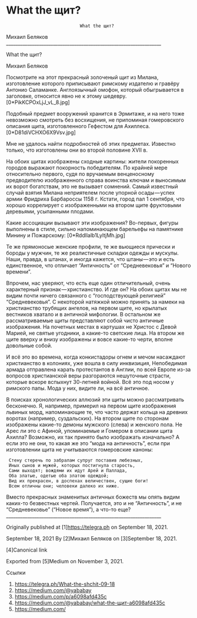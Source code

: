 #                                 What the щит?
                                What the щит?

   Михаил Беляков
     __________________________________________________________________

What the щит?

   Михаил Беляков

   Посмотрите на этот прекрасный золоченый щит из Милана, изготовление
   которого приписывают римскому издателю и гравёру Антонио Саламанке.
   Англоязычный омофон, который обыгрывается в заголовке, относится явно
   не к этому шедевру.
   [0*PikKCPOxLjJ_vL_8.jpg]

   Подобный предмет вооружений хранится в Эрмитаже, и на него тоже
   невозможно смотреть без восхищения, не припоминая гомеровского описания
   щита, изготовленного Гефестом для Ахиллеса.
   [0*D81diVCHXO6X9Vsv.jpg]

   Мне не удалось найти подробностей об этих предметах. Известно только,
   что изготовлены они во второй половине XVII в.

   На обоих щитах изображены сходные картины: жители покоренных городов
   выражают покорность победителям. По крайней мере относительно первого,
   судя по вручаемым венценосному предводителю изображенного справа
   воинства ключам и выносимым их ворот богатствам, это не вызывает
   сомнений. Самый известный случай взятия Милана неприятелем после
   упорной осады — успех армии Фридриха Барбароссы 1158 г. Кстати, город
   пал 1 сентября, что хорошо коррелирует с изображенными на втором щите
   фруктовыми деревьями, усыпанными плодами.

   Какие ассоциации вызывают эти изображения? Во-первых, фигуры выполнены
   в стиле, сильно напоминающем барельефы на памятнике Минину и
   Пожарскому:
   [0*Rddllalb1LyltjMh.jpg]

   Те же прямоносые женские профили, те же вьющиеся прически и бороды у
   мужчин, те же реалистичные складки одежды и мускулы. Наши, правда, в
   штанах, и иногда кажется, что штаны — это и есть единственное, что
   отличает “Античность” от “Средневековья” и “Нового времени”.

   Впрочем, нас уверяют, что есть еще один отличительный, очень
   характерный признак — христианство. И где он? На обоих щитах мы не
   видим почти ничего связанного с “господствующей религией”
   “Средневековья”. С некоторой натяжкой можно принять за намеки на
   христианство трубящих ангелов, на первом щите, но крылатых вестников
   хватало и в античной мифологии. В остальном же рассматриваемые щиты
   представляют собой чисто античные изображения. На почетных местах в
   картушах не Христос с Девой Марией, не святые угодники, а какие-то
   светские лица. На втором же щите вверху и внизу изображены и вовсе
   какие-то черти, вполне довольные собой.

   И всё это во времена, когда конкистадоры огнем и мечом насаждают
   христианство в колониях, уже вошла в силу инквизиция, Непобедимая
   армада отправлена карать протестантов в Англии, по всей Европе из-за
   вопросов христианской веры разгораются нешуточные страсти, которые
   вскоре вспыхнут 30-летней войной. Всё это под носом у римского папы.
   Мода у них, видите ли, на всё античное.

   В поисках хронологических аллюзий эти щиты можно рассматривать
   бесконечно. Я, например, примерил на первом щите изображения львиных
   морд, напоминающие те, что часто держат кольца на древних воротах
   (например, суздальских). На втором щите по сторонам изображены какие-то
   демоны мужского (слева) и женского пола. Не Арес ли это с Афиной,
   упоминаемые и Гомером в описании щита Ахилла? Возможно, их так принято
   было изображать изначально? А если это не они, то какая же это “мода на
   античность”, если при изготовлении щита не учитываются гомеровские
   каноны:

     Стену стеречь по забралам супруг поставив любезных,
     Иных сынов и мужей, которых постигнула старость,
     Сами выходят; вождями их идут Арей и Паллада,
     Оба златые, одетые оба златою одеждой;
     Вид их прекрасен, в доспехах величествен, сущие боги!
     Всем отличны они; человеки далеко их ниже.

   Вместо прекрасных знаменитых античных божеств мы опять видим каких-то
   безвестных чертей. Получается, это и не “Античность”, и не
   “Средневековье” (“Новое время”), а что-то еще?
     __________________________________________________________________

   Originally published at [1]https://telegra.ph on September 18, 2021.

<time>September 18, 2021</time>
   By [2]Михаил Беляков on [3]September 18, 2021.

   [4]Canonical link

   Exported from [5]Medium on November 3, 2021.

Ссылки

   1. https://telegra.ph/What-the-shchit-09-18
   2. https://medium.com/@yababay
   3. https://medium.com/p/a6098afd435c
   4. https://medium.com/@yababay/what-the-щит-a6098afd435c
   5. https://medium.com/
